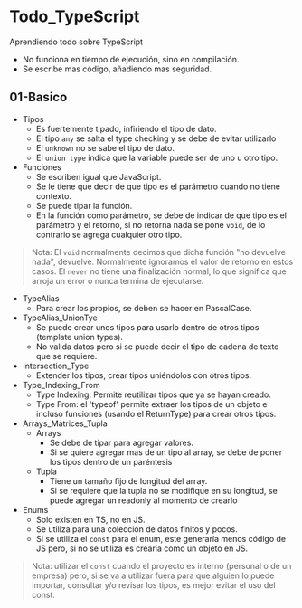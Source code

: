 # Todo_TypeScript

Aprendiendo todo sobre TypeScript

- No funciona en tiempo de ejecución, sino en compilación.
- Se escribe mas código, añadiendo mas seguridad.

## 01-Basico

- Tipos
  - Es fuertemente tipado, infiriendo el tipo de dato.
  - El tipo `any` se salta el type checking y se debe de evitar utilizarlo
  - El `unknown` no se sabe el tipo de dato.
  - El `union type` indica que la variable puede ser de uno u otro tipo.
- Funciones
  - Se escriben igual que JavaScript.
  - Se le tiene que decir de que tipo es el parámetro cuando no tiene contexto.
  - Se puede tipar la función.
  - En la función como parámetro, se debe de indicar de que tipo es el parámetro y el retorno, si no retorna nada se pone `void`, de lo contrario se agrega cualquier otro tipo.

> Nota: El `void` normalmente decimos que dicha función "no devuelve nada", devuelve. Normalmente ignoramos el valor de retorno en estos casos. El `never` no tiene una finalización normal, lo que significa que arroja un error o nunca termina de ejecutarse.

- TypeAlias
  - Para crear los propios, se deben se hacer en PascalCase.
- TypeAlias_UnionTye
  - Se puede crear unos tipos para usarlo dentro de otros tipos (template union types).
  - No valida datos pero si se puede decir el tipo de cadena de texto que se requiere.
- Intersection_Type
  - Extender los tipos, crear tipos uniéndolos con otros tipos.
- Type_Indexing_From
  - Type Indexing: Permite reutilizar tipos que ya se hayan creado.
  - Type From: el 'typeof' permite extraer los tipos de un objeto e incluso funciones (usando el ReturnType) para crear otros tipos.
- Arrays_Matrices_Tupla
  - Arrays
    - Se debe de tipar para agregar valores.
    - Si se quiere agregar mas de un tipo al array, se debe de poner los tipos dentro de un paréntesis
  - Tupla
    - Tiene un tamaño fijo de longitud del array.
    - Si se requiere que la tupla no se modifique en su longitud, se puede agregar un readonly al momento de crearlo
- Enums
  - Solo existen en TS, no en JS.
  - Se utiliza para una colección de datos finitos y pocos.
  - Si se utiliza el `const` para el enum, este generaría menos código de JS pero, si no se utiliza es crearía como un objeto en JS.

> Nota: utilizar el `const` cuando el proyecto es interno (personal o de un empresa) pero, si se va a utilizar fuera para que alguien lo puede importar, consultar y/o revisar los tipos, es mejor evitar el uso del const.
